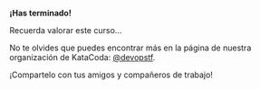 **¡Has terminado!** 

Recuerda valorar este curso...

No te olvides que puedes encontrar más en la página de nuestra organización de KataCoda: [@devopstf](https://katacoda.com/devopstf). 

¡Compartelo con tus amigos y compañeros de trabajo!
